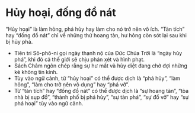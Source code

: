 # Hủy hoại, đống đổ nát

“Hủy hoại” là làm hỏng, phá hủy hay làm cho nó trở nên vô ích. “Tàn tích” hay “đống đổ nát” chỉ về những thứ hoang tàn, hư hỏng còn sót lại sau khi bị hủy phá.
- Tiên tri Sô-phô-ni gọi ngày thạnh nộ của Đức Chúa Trời là “ngày hủy phá”, khi đó cả thế giới sẽ chịu phán xét và hình phạt.
- Sách Châm ngôn chép rằng sự hư mất và hủy diệt đang chờ đợi những kẻ không tin kính.
- Tùy vào ngữ cảnh, từ “hủy hoại” có thể được dịch là “phá hủy”, “làm hỏng”, “làm cho trở nên vô dụng” hay “phá vỡ”.
- Từ “tàn tích” hay “đống đổ nát” có thể được dịch là “sự hoang tàn”, “tòa nhà bị sụp đổ”, “thành phố bị phá hủy”, “sự tàn phá”, “sự đổ vỡ” hay “sự phá hoại” tùy vào ngữ cảnh.

